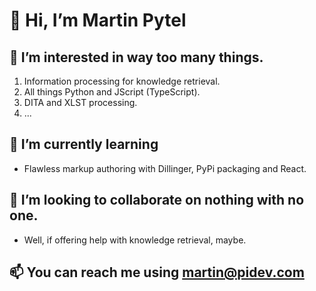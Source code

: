 # 👋 Hi, I’m Martin Pytel
##  👀 I’m interested in way too many things.
1. Information processing for knowledge retrieval.
1. All things Python and JScript (TypeScript).
1. DITA and XLST processing.
2. ...
## 🌱 I’m currently learning
-  Flawless markup authoring with Dillinger, PyPi packaging and React.
## 💞️ I’m looking to collaborate on nothing with no one.  
-  Well, if offering help with knowledge retrieval, maybe. 
## 📫 You can reach me using martin@pidev.com

<!---
mpytel/mpytel is a ✨ special ✨ repository because its `README.md` (this file) appears on your GitHub profile.
You can click the Preview link to take a look at your changes.
--->
